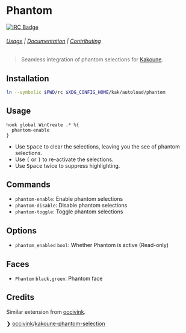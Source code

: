 # Phantom

[![IRC Badge]][IRC]

###### [Usage] | [Documentation] | [Contributing]

> Seamless integration of phantom selections for [Kakoune].

## Installation

``` sh
ln --symbolic $PWD/rc $XDG_CONFIG_HOME/kak/autoload/phantom
```

## Usage

``` kak
hook global WinCreate .* %{
  phantom-enable
}
```

- Use <kbd>Space</kbd> to clear the selections, leaving you the see of phantom selections.
- Use <kbd>(</kbd> or <kbd>)</kbd> to re-activate the selections.
- Use <kbd>Space</kbd> twice to suppress highlighting.

## Commands

- `phantom-enable`: Enable phantom selections
- `phantom-disable`: Disable phantom selections
- `phantom-toggle`: Toggle phantom selections

## Options

- `phantom_enabled` `bool`: Whether Phantom is active (Read-only)

## Faces

- `Phantom` `black,green`: Phantom face

## Credits

Similar extension from [occivink].

❯ [occivink]/[kakoune-phantom-selection]

[Kakoune]: http://kakoune.org
[IRC]: https://webchat.freenode.net?channels=kakoune
[IRC Badge]: https://img.shields.io/badge/IRC-%23kakoune-blue.svg
[Usage]: #usage
[Documentation]: #commands
[Contributing]: CONTRIBUTING
[occivink]: https://github.com/occivink
[kakoune-phantom-selection]: https://github.com/occivink/kakoune-phantom-selection
